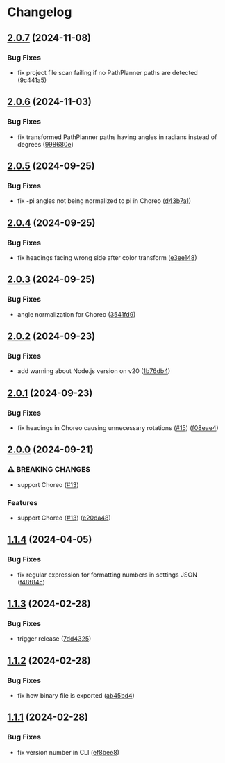# Changelog

## [2.0.7](https://github.com/jonahsnider/pathflip/compare/v2.0.6...v2.0.7) (2024-11-08)


### Bug Fixes

* fix project file scan failing if no PathPlanner paths are detected ([9c441a5](https://github.com/jonahsnider/pathflip/commit/9c441a56d11c0e0823b2a22054652237f6bd8be4))

## [2.0.6](https://github.com/jonahsnider/pathflip/compare/v2.0.5...v2.0.6) (2024-11-03)


### Bug Fixes

* fix transformed PathPlanner paths having angles in radians instead of degrees ([998680e](https://github.com/jonahsnider/pathflip/commit/998680e5f654f95b742dd51aed534e59b87b6f3c))

## [2.0.5](https://github.com/jonahsnider/pathflip/compare/v2.0.4...v2.0.5) (2024-09-25)


### Bug Fixes

* fix -pi angles not being normalized to pi in Choreo ([d43b7a1](https://github.com/jonahsnider/pathflip/commit/d43b7a17ea81f0cba9d98c4464e079ff653d3592))

## [2.0.4](https://github.com/jonahsnider/pathflip/compare/v2.0.3...v2.0.4) (2024-09-25)


### Bug Fixes

* fix headings facing wrong side after color transform ([e3ee148](https://github.com/jonahsnider/pathflip/commit/e3ee148f870000629b6d2b8ffa821d4fb7ddf892))

## [2.0.3](https://github.com/jonahsnider/pathflip/compare/v2.0.2...v2.0.3) (2024-09-25)


### Bug Fixes

* angle normalization for Choreo ([3541fd9](https://github.com/jonahsnider/pathflip/commit/3541fd9c0857e06a5d67e7637f1b5e551032f2f5))

## [2.0.2](https://github.com/jonahsnider/pathflip/compare/v2.0.1...v2.0.2) (2024-09-23)


### Bug Fixes

* add warning about Node.js version on v20 ([1b76db4](https://github.com/jonahsnider/pathflip/commit/1b76db47de54422f6d2260ded7c75696c801fce6))

## [2.0.1](https://github.com/jonahsnider/pathflip/compare/v2.0.0...v2.0.1) (2024-09-23)


### Bug Fixes

* fix headings in Choreo causing unnecessary rotations ([#15](https://github.com/jonahsnider/pathflip/issues/15)) ([f08eae4](https://github.com/jonahsnider/pathflip/commit/f08eae4175235dc8951f767e3223a8a257b2715b))

## [2.0.0](https://github.com/jonahsnider/pathflip/compare/v1.1.4...v2.0.0) (2024-09-21)


### ⚠ BREAKING CHANGES

* support Choreo ([#13](https://github.com/jonahsnider/pathflip/issues/13))

### Features

* support Choreo ([#13](https://github.com/jonahsnider/pathflip/issues/13)) ([e20da48](https://github.com/jonahsnider/pathflip/commit/e20da48f7c4ada1283e685d30ee487a638209012))

## [1.1.4](https://github.com/jonahsnider/pathflip/compare/v1.1.3...v1.1.4) (2024-04-05)


### Bug Fixes

* fix regular expression for formatting numbers in settings JSON ([f48f84c](https://github.com/jonahsnider/pathflip/commit/f48f84c3ca26988de69fd52d6069b4dc37eca140))

## [1.1.3](https://github.com/jonahsnider/pathflip/compare/v1.1.2...v1.1.3) (2024-02-28)


### Bug Fixes

* trigger release ([7dd4325](https://github.com/jonahsnider/pathflip/commit/7dd4325db245e5f243d14f22a46d7cad2b873221))

## [1.1.2](https://github.com/jonahsnider/pathflip/compare/v1.1.1...v1.1.2) (2024-02-28)


### Bug Fixes

* fix how binary file is exported ([ab45bd4](https://github.com/jonahsnider/pathflip/commit/ab45bd498c8427d1a5e6be49210299964a51cbc8))

## [1.1.1](https://github.com/jonahsnider/pathflip/compare/v1.1.0...v1.1.1) (2024-02-28)


### Bug Fixes

* fix version number in CLI ([ef8bee8](https://github.com/jonahsnider/pathflip/commit/ef8bee8fb758ced9af6540321c237033ec320a12))

